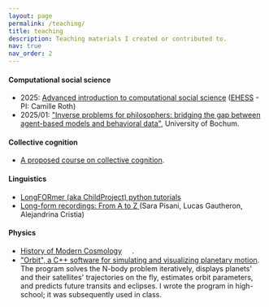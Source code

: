 ```yaml
---
layout: page
permalink: /teaching/
title: teaching
description: Teaching materials I created or contributed to.
nav: true
nav_order: 2
---
```


<h4>Computational social science</h4>
<ul>
    <li>2025: <a href="https://ssc-ehess.github.io/">Advanced introduction to computational social science</a> (<a href="https://www.ehess.fr/fr">EHESS</a> - PI: Camille Roth)</li>
    <li>2025/01: <a href="/assets/pdf/20250124_inverse_problems_for_philosophers_bochum.pdf">"Inverse problems for philosophers: bridging the gap between agent-based models and behavioral data"</a>, University of Bochum.</li>
</ul>

<h4>Collective cognition</h4>
<ul>
    <li><a href="/assets/pdf/collective_cognition.pdf">A proposed course on collective cognition</a>.</li>
</ul>


<h4>Linguistics</h4>    
<ul>
    <li><a href="https://github.com/LAAC-LSCP/childproject-tutorials/">LongFORmer (aka ChildProject) python tutorials</a></li>
    <li><a href="https://bookdown.org/alecristia/exelang-book/">Long-form recordings: From A to Z
     </a>(Sara Pisani, Lucas Gautheron, Alejandrina Cristia)</li>
</ul>

<h4>Physics</h4>
<ul>
    <li><a href="http://cosmology.education">History of Modern Cosmology</a> <img src="/assets/img/FR.webp" style="vertical-align: middle;" width="16px" />. </li>
    <li><a href="http://orbit.sciencestechniques.fr/">"Orbit", a C++ software for simulating and visualizing planetary motion</a>. The program solves the N-body problem iteratively, displays planets' and their satellites' trajectories on the fly, estimates orbit parameters, and predicts future transits and eclipses. I wrote the program in high-school; it was subsequently used in class.</li>
</ul>

